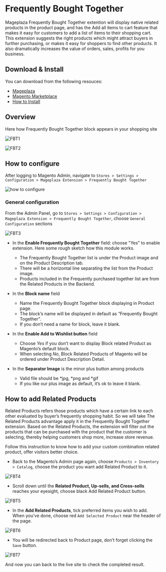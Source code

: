 # Frequently Bought Together

Mageplaza Frequently Bought Together extention will display native related products in the product page, and has the Add all items to cart feature that makes it easy for customers to add a list of items to their shopping cart. This extension suggests the right products which might attract buyers in further purchasing, or makes it easy for shoppers to find other products. It also dramatically increases the value of orders, sales, profits for you business.

## Download & Install

You can download from the following resouces:

- [Mageplaza](https://www.mageplaza.com/magento-2-frequently-bought-together/)
- [Magento Marketplace](https://marketplace.magento.com/mageplaza-module-frequently-bought-together.html)
- [How to Install](https://www.mageplaza.com/install-magento-2-extension/)


## Overview 

Here how Frequently Bought Together block appears in your shopping site

![FBT1](https://i.imgur.com/3hARgQL.png)

![FBT2](https://i.imgur.com/hxmv2aa.png)

## How to configure

After logging to Magento Admin, navigate to ``Stores > Settings > Configuration > Mageplaza Extension > Frequently Bought Together
``

![how to configure](https://i.imgur.com/6oCEzog.png)

### General configuration

From the Admin Panel, go to ``Stores > Settings > Configuration > Mageplaza Extension > Frequently Bought Together``, choose ``General Configuration`` sections

![FBT3](https://i.imgur.com/O69ziZX.png)

- In the **Enable Frequently Bought Together** field: choose "Yes" to enable extension. Here some rough sketch how this module works.
  - The Frequently Bought Together list is under the Product image and on the Product Description tab.
  - There will be a horizontal line separating the list from the Product image.
  - Products included in the Frequently purchased together list are from the Related Products in the Backend.

- In the **Block name** field
  - Name the Frequently Bought Together block displaying in Product page.
  - The block’s name will be displayed in default as “Frequently Bought Together”.
  - If you don’t need a name for block, leave it blank.

- In the **Enable Add to Wishlist button** field
  - Choose *Yes* if you don’t want to display Block related Product as Magento’s default block.
  - When selecting *No*, Block Related Products of Magento will be ordered under Product Description Detail.
  
- In the **Separator Image** is the minor plus button among products
  - Valid file should be *jpg, *png and *gif
  - If you like our plus image as default, it’s ok to leave it blank.
  
## How to add Related Products

Related Products refers those products which have a certain link to each other evaluated by buyer’s frequently shopping habit. So we will take The Related Products advantage apply it in the Frequently Bought Together extension. Based on the Related Products, the extension will filter out the products that can be purchased with the product that the customer is selecting, thereby helping customers shop more, increase store revenue.

Follow this instruction to know how to add your custom combination related product, offer visitors better choice.

- Back to the Magento’s Admin page again, choose `Products > Inventory > Catalog`, choose the product you want add Related Product to it.

![FBT4](https://i.imgur.com/c0vQHfY.png)

- Scroll down until the **Related Product, Up-sells, and Cross-sells** reaches your eyesight, choose black Add Related Product button.

![FBT5](https://i.imgur.com/FTZOBKe.png)

- In the **Add Related Products**, tick preferred items you wish to add. When you’ve done, choose red `Add Selected Product` near the header of the page.

![FBT6](https://i.imgur.com/DIOylfx.png)

- You will be redirected back to Product page, don’t forget clicking the `Save` button.

![FBT7](https://i.imgur.com/FcfII3o.png)

And now you can back to the live site to check the completed result.






